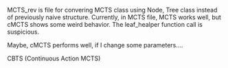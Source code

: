 MCTS_rev is file for convering MCTS class using Node, Tree class instead of previously naive structure.
Currently, in MCTS file, MCTS works well, but cMCTS shows some weird behavior.
The leaf_healper function call is suspicious. 

Maybe, cMCTS performs well, if I change some parameters....



CBTS (Continuous Action MCTS)
